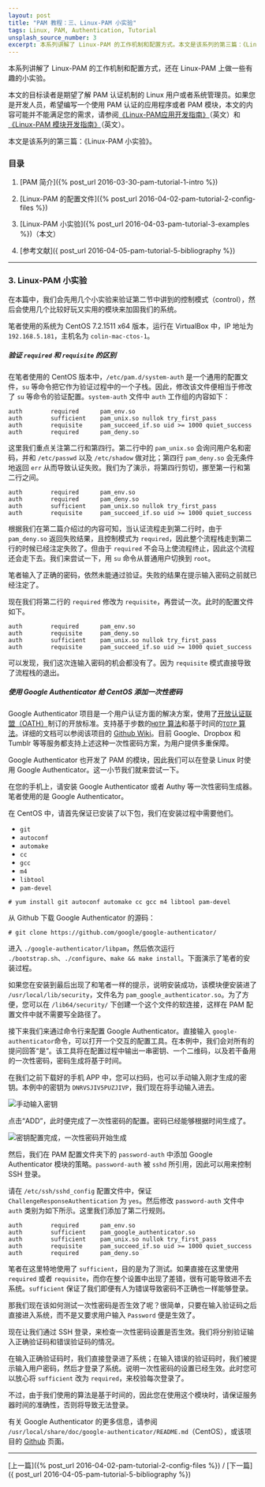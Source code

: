 ```yaml
---
layout: post
title: "PAM 教程：三、Linux-PAM 小实验"
tags: Linux, PAM, Authentication, Tutorial
unsplash_source_number: 3
excerpt: 本系列讲解了 Linux-PAM 的工作机制和配置方式。本文是该系列的第三篇：《Linux-PAM 小实验》，首先用一个实验验证了 required 和 requisite 的区别，然后用 Google Authenticator 为一台 CentOS 设备添加了一次性密码。
---
```


本系列讲解了 Linux-PAM 的工作机制和配置方式，还在 Linux-PAM 上做一些有趣的小实验。

本文的目标读者是期望了解 PAM 认证机制的 Linux 用户或者系统管理员。如果您是开发人员，希望编写一个使用 PAM 认证的应用程序或者 PAM 模块，本文的内容可能并不能满足您的需求，请参阅[《Linux-PAM应用开发指南》](http://www.linux-pam.org/Linux-PAM-html/Linux-PAM_ADG.html)（英文）和[《Linux-PAM 模块开发指南》](http://www.linux-pam.org/Linux-PAM-html/Linux-PAM_MWG.html)（英文）。

本文是该系列的第三篇：《Linux-PAM 小实验》。

### 目录

1. [PAM 简介]({% post_url 2016-03-30-pam-tutorial-1-intro %})

2. [Linux-PAM 的配置文件]({% post_url 2016-04-02-pam-tutorial-2-config-files %})

3. [Linux-PAM 小实验]({% post_url 2016-04-03-pam-tutorial-3-examples %})（本文）

4. [参考文献]({ post_url 2016-04-05-pam-tutorial-5-bibliography %})

---


### 3. Linux-PAM 小实验

在本篇中，我们会先用几个小实验来验证第二节中讲到的控制模式（control），然后会使用几个比较好玩又实用的模块来加固我们的系统。

笔者使用的系统为 CentOS 7.2.1511 x64 版本，运行在 VirtualBox 中，IP 地址为 `192.168.5.181`，主机名为 `colin-mac-ctos-1`。

##### 验证 `required` 和 `requisite` 的区别

在笔者使用的 CentOS 版本中，`/etc/pam.d/system-auth` 是一个通用的配置文件，`su` 等命令把它作为验证过程中的一个子栈。因此，修改该文件便相当于修改了 `su` 等命令的验证配置。`system-auth` 文件中 `auth` 工作组的内容如下：

```
auth        required      pam_env.so
auth        sufficient    pam_unix.so nullok try_first_pass
auth        requisite     pam_succeed_if.so uid >= 1000 quiet_success
auth        required      pam_deny.so
```

这里我们重点关注第二行和第四行。第二行中的 `pam_unix.so` 会询问用户名和密码，并和 `/etc/passwd` 以及 `/etc/shadow` 做对比；第四行 `pam_deny.so` 会无条件地返回 `err` 从而导致认证失败。我们为了演示，将第四行剪切，挪至第一行和第二行之间。

```
auth        required      pam_env.so
auth        required      pam_deny.so
auth        sufficient    pam_unix.so nullok try_first_pass
auth        requisite     pam_succeed_if.so uid >= 1000 quiet_success
```

根据我们在第二篇介绍过的内容可知，当认证流程走到第二行时，由于 `pam_deny.so` 返回失败结果，且控制模式为 `required`，因此整个流程栈走到第二行的时候已经注定失败了。但由于 `required` 不会马上使流程终止，因此这个流程还会走下去。我们来尝试一下，用 `su` 命令从普通用户切换到 `root`。

<script type="text/javascript" src="https://asciinema.org/a/c9pokom8w0vr13zaj3lpttkmu.js" id="asciicast-c9pokom8w0vr13zaj3lpttkmu" async></script>

笔者输入了正确的密码，依然未能通过验证。失败的结果在提示输入密码之前就已经注定了。

现在我们将第二行的 `required` 修改为 `requisite`，再尝试一次。此时的配置文件如下。

```
auth        required      pam_env.so
auth        requisite     pam_deny.so
auth        sufficient    pam_unix.so nullok try_first_pass
auth        requisite     pam_succeed_if.so uid >= 1000 quiet_success
```

<script type="text/javascript" src="https://asciinema.org/a/5emvn9xrpjeswml9qkm8wp72n.js" id="asciicast-5emvn9xrpjeswml9qkm8wp72n" async></script>

可以发现，我们这次连输入密码的机会都没有了。因为 `requisite` 模式直接导致了流程栈的退出。

##### 使用 Google Authenticator 给 CentOS 添加一次性密码

Google Authenticator 项目是一个用户认证方面的解决方案，使用了[开放认证联盟（OATH）](http://www.openauthentication.org/)制订的开放标准。支持基于步数的[`HOTP` 算法](https://tools.ietf.org/html/rfc4226)和基于时间的[`TOTP` 算法](https://tools.ietf.org/html/rfc6238)。详细的文档可以参阅该项目的 [Github Wiki](https://github.com/google/google-authenticator/wiki)。目前 Google、Dropbox 和 Tumblr 等等服务都支持上述这种一次性密码方案，为用户提供多重保障。

Google Authenticator 也开发了 PAM 的模块，因此我们可以在登录 Linux 时使用 Google Authenticator。这一小节我们就来尝试一下。

在您的手机上，请安装 Google Authenticator 或者 Authy 等一次性密码生成器。笔者使用的是 Google Authenticator。

在 CentOS 中，请首先保证已安装了以下包，我们在安装过程中需要他们。

- `git`
- `autoconf`
- `automake`
- `cc`
- `gcc`
- `m4`
- `libtool`
- `pam-devel`

```
# yum install git autoconf automake cc gcc m4 libtool pam-devel
```

从 Github 下载 Google Authenticator 的源码：

```
# git clone https://github.com/google/google-authenticator/
```

进入 `./google-authenticator/libpam`，然后依次运行 `./bootstrap.sh`、`./configure`、`make && make install`。下面演示了笔者的安装过程。

<script type="text/javascript" src="https://asciinema.org/a/49xzouemr0kzjrmil3gztdep4.js" id="asciicast-49xzouemr0kzjrmil3gztdep4" async></script>

如果您在安装到最后出现了和笔者一样的提示，说明安装成功，该模块便安装进了 `/usr/local/lib/security`，文件名为 `pam_google_authenticator.so`。为了方便，您可以在 `/lib64/security/` 下创建一个这个文件的软连接，这样在 PAM 配置文件中就不需要写全路径了。

接下来我们来通过命令行来配置 Google Authenticator。直接输入 `google-authenticator`命令，可以打开一个交互的配置工具。在本例中，我们会对所有的提问回答“是”。该工具将在配置过程中输出一串密钥、一个二维码，以及若干备用的一次性密码，密码生成将基于时间。

<script type="text/javascript" src="https://asciinema.org/a/ebuhsyoxhylka4ypw7xs74mdf.js" id="asciicast-ebuhsyoxhylka4ypw7xs74mdf" async></script>

在我们之前下载好的手机 APP 中，您可以扫码，也可以手动输入刚才生成的密钥。本例中的密钥为 `DNRVSJIV5PUZJIVP`，我们现在将手动输入进去。

![手动输入密钥](http://i.imgur.com/mp2Rids.png)

点击“ADD”，此时便完成了一次性密码的配置。密码已经能够根据时间生成了。

![密钥配置完成，一次性密码开始生成](http://i.imgur.com/DkrtUDd.png)

然后，我们在 PAM 配置文件夹下的 `password-auth` 中添加 Google Authenticator 模块的策略。`password-auth` 被 `sshd` 所引用，因此可以用来控制 SSH 登录。

请在 `/etc/ssh/sshd_config` 配置文件中，保证 `ChallengeResponseAuthentication` 为 `yes`。然后修改 `password-auth` 文件中 `auth` 类别为如下所示。这里我们添加了第二行规则。

```
auth        required      pam_env.so
auth        sufficient    pam_google_authenticator.so
auth        sufficient    pam_unix.so nullok try_first_pass
auth        requisite     pam_succeed_if.so uid >= 1000 quiet_success
auth        required      pam_deny.so
```

笔者在这里特地使用了 `sufficient`，目的是为了测试。如果直接在这里使用 `required` 或者 `requisite`，而你在整个设置中出现了差错，很有可能导致进不去系统。`sufficient` 保证了我们即便有人为错误导致密码不正确也一样能够登录。

那我们现在该如何测试一次性密码是否生效了呢？很简单，只要在输入验证码之后直接进入系统，而不是又要求用户输入 `Password` 便是生效了。

现在让我们通过 SSH 登录，来检查一次性密码设置是否生效。我们将分别验证输入正确验证码和错误验证码的情况。

<script type="text/javascript" src="https://asciinema.org/a/8jluhi23ni7zj4pdtkkvtklx5.js" id="asciicast-8jluhi23ni7zj4pdtkkvtklx5" async></script>

在输入正确验证码时，我们直接登录进了系统；在输入错误的验证码时，我们被提示输入用户密码，然后才登录了系统。说明一次性密码的设置已经生效。此时您可以放心将 `sufficient` 改为 `required`，来校验每次登录了。

不过，由于我们使用的算法是基于时间的，因此您在使用这个模块时，请保证服务器时间的准确性，否则将导致无法登录。

有关 Google Authenticator 的更多信息，请参阅 `/usr/local/share/doc/google-authenticator/README.md`（CentOS），或该项目的 [Github](https://github.com/google/google-authenticator) 页面。

---
[上一篇]({% post_url 2016-04-02-pam-tutorial-2-config-files %}) / [下一篇]({ post_url 2016-04-05-pam-tutorial-5-bibliography %})

